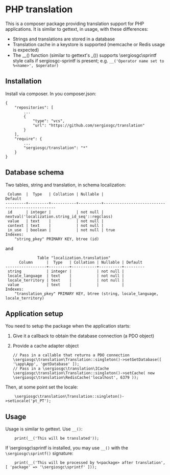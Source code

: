 # PHP translation

This is a composer package providing translation support for PHP applications. It is similar to gettext, in usage, with these differences: 
* Strings and translations are stored in a database
* Translation cache in a keystore is supported (memcache or Redis usage is expected)
* The __() function (similar to gettext's \_()) supports \sergiosgc\sprintf style calls if sergiosgc-sprintf is present; e.g. `__('Operator name set to %<name>', $operator)`

## Installation

Install via composer. In you composer.json:

    {
        "repositories": [
            ...
            {
                "type": "vcs",
                "url": "https://github.com/sergiosgc/translation"
            }
        ],
        "require": {
            ...
            "sergiosgc/translation": "*"
        }
    }

## Database schema

Two tables, string and translation, in schema localization:

     Column  |  Type   | Collation | Nullable |                     Default                     
    ---------+---------+-----------+----------+-------------------------------------------------
     id      | integer |           | not null | nextval('localization.string_id_seq'::regclass)
     value   | text    |           | not null | 
     context | text    |           | not null | 
     in_use  | boolean |           | not null | true
    Indexes:
        "string_pkey" PRIMARY KEY, btree (id)

and

                  Table "localization.translation"
          Column      |  Type   | Collation | Nullable | Default 
    ------------------+---------+-----------+----------+---------
     string           | integer |           | not null | 
     locale_language  | text    |           | not null | 
     locale_territory | text    |           | not null | 
     value            | text    |           |          | 
    Indexes:
        "translation_pkey" PRIMARY KEY, btree (string, locale_language, locale_territory)
        
## Application setup

You need to setup the package when the application starts:
1. Give it a callback to obtain the database connection (a PDO object)
2. Provide a cache adapter object


       // Pass in a callable that returns a PDO connection
       \sergiosgc\translation\Translation::singleton()->setGetDatabase([ '\app\App', 'getDatabase' ]);
       // Pass in a \sergiosgc\translation\ICache
       \sergiosgc\translation\Translation::singleton()->setCache( new \sergiosgc\translation\RedisCache('localhost', 6379 ));

Then, at some point set the locale:

        \sergiosgc\translation\Translation::singleton()->setLocale('pt_PT');

## Usage

Usage is similar to gettext. Use `__()`:

        print(__('This will be translated'));

If \sergiosgc\sprintf is installed, you may use `__()` with the `\sergiosgc\sprintf()` signature:

        print(__('This will be processed by %<package> after translation', [ 'package' => '\sergiosgc\sprintf' ]));
